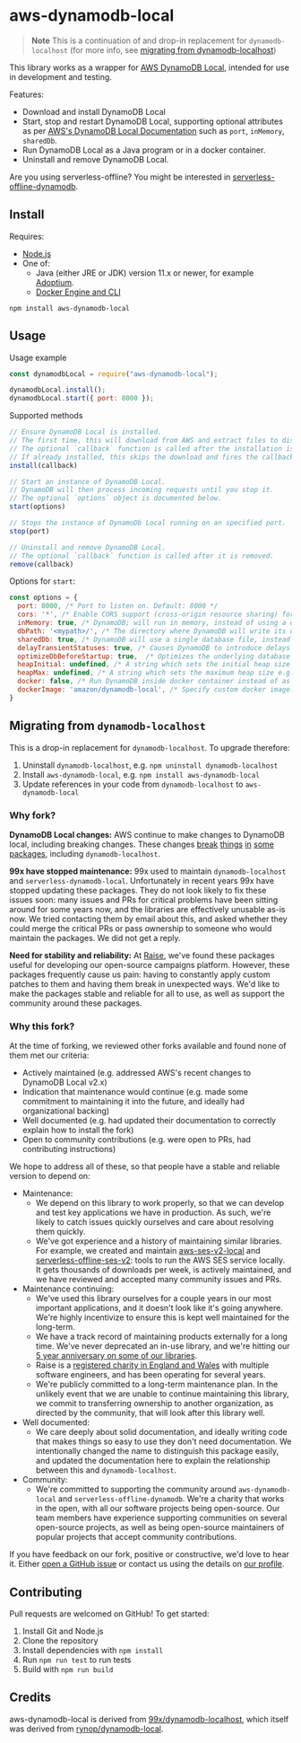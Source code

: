 # aws-dynamodb-local

> **Note**
> This is a continuation of and drop-in replacement for `dynamodb-localhost`
> (for more info, see [migrating from dynamodb-localhost](#migrating-from-dynamodb-localhost))

This library works as a wrapper for [AWS DynamoDB Local](https://docs.aws.amazon.com/amazondynamodb/latest/developerguide/DynamoDBLocal.html), intended for use in development and testing.

Features:
- Download and install DynamoDB Local
- Start, stop and restart DynamoDB Local, supporting optional attributes as per [AWS's DynamoDB Local Documentation](http://docs.aws.amazon.com/amazondynamodb/latest/developerguide/DynamoDBLocal.html) such as `port`, `inMemory`, `sharedDb`.
- Run DynamoDB Local as a Java program or in a docker container.
- Uninstall and remove DynamoDB Local.

Are you using serverless-offline? You might be interested in [serverless-offline-dynamodb](https://github.com/raisenational/serverless-offline-dynamodb).

## Install

Requires:
- [Node.js](https://nodejs.org/)
- One of:
  - Java (either JRE or JDK) version 11.x or newer, for example [Adoptium](https://adoptium.net/).
  - [Docker Engine and CLI](https://docs.docker.com/engine/install/)

`npm install aws-dynamodb-local`

## Usage

Usage example

```js
const dynamodbLocal = require("aws-dynamodb-local");

dynamodbLocal.install();
dynamodbLocal.start({ port: 8000 });
```

Supported methods

```ts
// Ensure DynamoDB Local is installed.
// The first time, this will download from AWS and extract files to disk.
// The optional `callback` function is called after the installation is ready to use.
// If already installed, this skips the download and fires the callback immediately.
install(callback)

// Start an instance of DynamoDB Local.
// DynamoDB will then process incoming requests until you stop it.
// The optional `options` object is documented below.
start(options)

// Stops the instance of DynamoDb Local running on an specified port.
stop(port)

// Uninstall and remove DynamoDB Local.
// The optional `callback` function is called after it is removed.
remove(callback)
```

Options for `start`:

```js
const options = {
  port: 8000, /* Port to listen on. Default: 8000 */
  cors: '*', /* Enable CORS support (cross-origin resource sharing) for JavaScript. You must provide a comma-separated "allow" list of specific domains. The default setting for cors is an asterisk (*), which allows public access. */
  inMemory: true, /* DynamoDB; will run in memory, instead of using a database file. When you stop DynamoDB;, none of the data will be saved. Note that you cannot specify both dbPath and inMemory at once. */
  dbPath: '<mypath>/', /* The directory where DynamoDB will write its database file. If you do not specify this option, the file will be written to the current directory. Note that you cannot specify both dbPath and inMemory at once. For the path, current working directory is <projectroot>/node_modules/aws-dynamodb-local/dynamodb. For example to create <projectroot>/node_modules/aws-dynamodb-local/dynamodb/<mypath> you should specify '<mypath>/' with a forward slash at the end. */
  sharedDb: true, /* DynamoDB will use a single database file, instead of using separate files for each credential and region. If you specify sharedDb, all DynamoDB clients will interact with the same set of tables regardless of their region and credential configuration. */
  delayTransientStatuses: true, /* Causes DynamoDB to introduce delays for certain operations. DynamoDB can perform some tasks almost instantaneously, such as create/update/delete operations on tables and indexes; however, the actual DynamoDB service requires more time for these tasks. Setting this parameter helps DynamoDB simulate the behavior of the Amazon DynamoDB web service more closely. (Currently, this parameter introduces delays only for global secondary indexes that are in either CREATING or DELETING status.) */
  optimizeDbBeforeStartup: true,  /* Optimizes the underlying database tables before starting up DynamoDB on your computer. You must also specify -dbPath when you use this parameter. */
  heapInitial: undefined, /* A string which sets the initial heap size e.g., heapInitial: '2048m'. This is input to the java -Xms argument */
  heapMax: undefined, /* A string which sets the maximum heap size e.g., heapMax: '1g'. This is input to the java -Xmx argument */
  docker: false, /* Run DynamoDB inside docker container instead of as a local Java program. Default: false */
  dockerImage: 'amazon/dynamodb-local', /* Specify custom docker image. Default: amazon/dynamodb-local */
}
```

## Migrating from `dynamodb-localhost`

This is a drop-in replacement for `dynamodb-localhost`. To upgrade therefore:

1. Uninstall `dynamodb-localhost`, e.g. `npm uninstall dynamodb-localhost`
2. Install `aws-dynamodb-local`, e.g. `npm install aws-dynamodb-local`
3. Update references in your code from `dynamodb-localhost` to `aws-dynamodb-local`

### Why fork?

**DynamoDB Local changes:** AWS continue to make changes to DynamoDB local, including breaking changes. These changes [break](https://github.com/99x/dynamodb-localhost/issues/79) [things](https://github.com/99x/dynamodb-localhost/issues/83) [in](https://github.com/99x/serverless-dynamodb-local/issues/297) [some](https://github.com/99x/serverless-dynamodb-local/issues/294) [packages](https://github.com/99x/dynamodb-localhost/issues/62), including `dynamodb-localhost`.

**99x have stopped maintenance:** 99x used to maintain `dynamodb-localhost` and `serverless-dynamodb-local`. Unfortunately in recent years 99x have stopped updating these packages. They do not look likely to fix these issues soon: many issues and PRs for critical problems have been sitting around for some years now, and the libraries are effectively unusable as-is now. We tried contacting them by email about this, and asked whether they could merge the critical PRs or pass ownership to someone who would maintain the packages. We did not get a reply.

**Need for stability and reliability:** At [Raise](https://github.com/raisenational), we've found these packages useful for developing our open-source campaigns platform. However, these packages frequently cause us pain: having to constantly apply custom patches to them and having them break in unexpected ways. We'd like to make the packages stable and reliable for all to use, as well as support the community around these packages.

### Why this fork?

At the time of forking, we reviewed other forks available and found none of them met our criteria:

- Actively maintained (e.g. addressed AWS's recent changes to DynamoDB Local v2.x)
- Indication that maintenance would continue (e.g. made some commitment to maintaining it into the future, and ideally had organizational backing)
- Well documented (e.g. had updated their documentation to correctly explain how to install the fork)
- Open to community contributions (e.g. were open to PRs, had contributing instructions)

We hope to address all of these, so that people have a stable and reliable version to depend on:

- Maintenance:
  - We depend on this library to work properly, so that we can develop and test key applications we have in production. As such, we're likely to catch issues quickly ourselves and care about resolving them quickly.
  - We've got experience and a history of maintaining similar libraries. For example, we created and maintain [aws-ses-v2-local](https://github.com/domdomegg/aws-ses-v2-local) and [serverless-offline-ses-v2](https://github.com/domdomegg/serverless-offline-ses-v2): tools to run the AWS SES service locally. It gets thousands of downloads per week, is actively maintained, and we have reviewed and accepted many community issues and PRs.
- Maintenance continuing:
  - We've used this library ourselves for a couple years in our most important applications, and it doesn't look like it's going anywhere. We're highly incentivize to ensure this is kept well maintained for the long-term.
  - We have a track record of maintaining products externally for a long time. We've never deprecated an in-use library, and we're hitting our [5 year anniversary on some of our libraries](https://github.com/domdomegg/halifax-share-dealing-sdk).
  - Raise is a [registered charity in England and Wales](https://register-of-charities.charitycommission.gov.uk/charity-search/-/charity-details/5208930) with multiple software engineers, and has been operating for several years.
  - We're publicly committed to a long-term maintenance plan. In the unlikely event that we are unable to continue maintaining this library, we commit to transferring ownership to another organization, as directed by the community, that will look after this library well.
- Well documented:
  - We care deeply about solid documentation, and ideally writing code that makes things so easy to use they don't need documentation. We intentionally changed the name to distinguish this package easily, and updated the documentation here to explain the relationship between this and `dynamodb-localhost`.
- Community:
  - We're committed to supporting the community around `aws-dynamodb-local` and `serverless-offline-dynamodb`. We're a charity that works in the open, with all our software projects being open-source. Our team members have experience supporting communities on several open-source projects, as well as being open-source maintainers of popular projects that accept community contributions.

If you have feedback on our fork, positive or constructive, we'd love to hear it. Either [open a GitHub issue](https://github.com/raisenational/aws-dynamodb-local/issues/new) or contact us using the details on [our profile](https://github.com/raisenational).

## Contributing

Pull requests are welcomed on GitHub! To get started:

1. Install Git and Node.js
2. Clone the repository
3. Install dependencies with `npm install`
4. Run `npm run test` to run tests
5. Build with `npm run build`

## Credits

aws-dynamodb-local is derived from [99x/dynamodb-localhost](https://github.com/99x/dynamodb-localhost), which itself was derived from [rynop/dynamodb-local](https://github.com/rynop/dynamodb-local).
